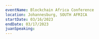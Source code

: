 ```yaml
---
eventName: Blockchain Africa Conference 
location: Johannesburg, SOUTH AFRICA
startDate: 03/16/2023
endDate: 03/17/2023
juanSpeaking: 
---
```

